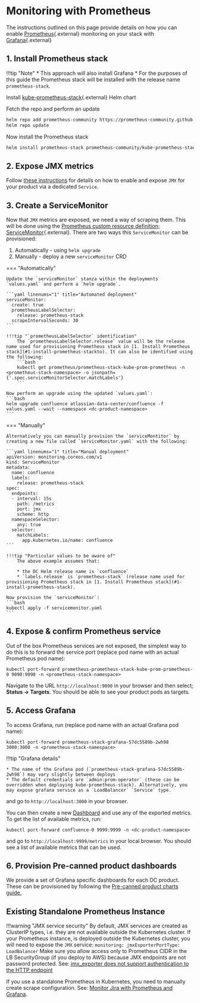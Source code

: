 # Monitoring with Prometheus

The instructions outlined on this page provide details on how you can enable [Prometheus](https://prometheus.io/){.external} monitoring on your stack with [Grafana](https://grafana.com/){.external}

## 1. Install Prometheus stack

!!!tip "Note"
    * This approach will also install Grafana
    * For the purposes of this guide the Prometheus stack will be installed with the release name `prometheus-stack`.

Install [kube-prometheus-stack](https://github.com/prometheus-community/helm-charts/tree/main/charts/kube-prometheus-stack){.external} Helm chart

Fetch the repo and perform an update
```bash
helm repo add prometheus-community https://prometheus-community.github.io/helm-charts
helm repo update
```
Now install the Prometheus stack
```bash
helm install prometheus-stack prometheus-community/kube-prometheus-stack
```

## 2. Expose JMX metrics

Follow [these instructions](../../../userguide/OPERATION/#expose-jmx-metrics) for details on how to enable and expose `JMX` for your product via a dedicated `Service`. 


## 3. Create a ServiceMonitor
    
Now that `JMX` metrics are exposed, we need a way of scraping them. This will be done using the [Prometheus custom resource definition; ServiceMonitor](https://github.com/prometheus-operator/prometheus-operator/tree/e1ed82c75b05d3579f2349369b6077b4c0b9b4f8#customresourcedefinitions){.external}. There are two ways this `ServiceMonitor` can be provisioned:

1. Automatically - using `helm upgrade`
2. Manually - deploy a new `serviceMonitor` CRD

=== "Automatically"

    Update the `serviceMonitor` stanza within the deployments `values.yaml` and perform a `helm upgrade`.
    
    ```yaml linenums="1" title="Automated deployment"
    serviceMonitor:
      create: true
      prometheusLabelSelector:
        release: prometheus-stack
      scrapeIntervalSeconds: 30
    ```

    !!!tip "`prometheusLabelSelector` identification"
        The `prometheusLabelSelector.release` value will be the release name used for provisioning Prometheus stack in [1. Install Prometheus stack](#1-install-prometheus-stackto). It can also be identified using the following:
        ```bash
        kubectl get prometheus/prometheus-stack-kube-prom-prometheus -n <prometheus-stack-namespace> -o jsonpath={'.spec.serviceMonitorSelector.matchLabels'}
        ```

    Now perform an upgrade using the updated `values.yaml`:
    ```bash
    helm upgrade confluence atlassian-data-center/confluence -f values.yaml --wait --namespace <dc-product-namespace>
    ```

=== "Manually"

    Alternatively you can manually provision the `serviceMontitor` by creating a new file called `serviceMonitor.yaml` with the following:
    
    ```yaml linenums="1" title="Manual deployment"
    apiVersion: monitoring.coreos.com/v1
    kind: ServiceMonitor
    metadata:
      name: confluence
      labels:
        release: prometheus-stack
    spec:
      endpoints:
      - interval: 15s
        path: /metrics
        port: jmx
        scheme: http
      namespaceSelector:
        any: true
      selector:
        matchLabels:
          app.kubernetes.io/name: confluence
    ```

    !!!tip "Particular values to be aware of"
        The above example assumes that:

        * the DC Helm release name is `confluence`
        * `labels.release` is `prometheus-stack` (release name used for provisioning Prometheus stack in [1. Install Prometheus stack](#1-install-prometheus-stack).
    
    Now provision the `serviceMonitor`:
    ```bash
    kubectl apply -f servicemonitor.yaml
    ```

## 4. Expose & confirm Prometheus service
Out of the box Prometheus services are not exposed, the simplest way to do this is to forward the service port (replace pod name with an actual Prometheus pod name):
```
kubectl port-forward prometheus-prometheus-stack-kube-prom-prometheus-0 9090:9090 -n <prometheus-stack-namespace>
```

Navigate to the URL `http://localhost:9090` in your browser and then select; **Status -> Targets**. You should be able to see your product pods as targets.


## 5. Access Grafana

To access Grafana, run (replace pod name with an actual Grafana pod name):

```
kubectl port-forward prometheus-stack-grafana-57dc5589b-2wh98 3000:3000 -n <prometheus-stack-namespace>
```

!!!tip "Grafana details"

    * The name of the Grafana pod (`prometheus-stack-grafana-57dc5589b-2wh98`) may vary slightly between deploys
    * The default credentials are `admin:prom-operator` (these can be overridden when deploying kube-prometheus-stack). Alternatively, you may expose grafana service as a `LoadBalancer` `Service` type.

and go to `http://localhost:3000` in your browser.

You can then create a new [Dashboard](https://grafana.com/docs/grafana/latest/dashboards/) and use any of the exported metrics. To get the list of available metrics, run:

```
kubectl port-forward confluence-0 9999:9999 -n <dc-product-namespace> 
``` 

and go to `http://localhost:9999/metrics` in your local browser. You should see a list of available metrics that can be used.

## 6. Provision Pre-canned product dashboards

We provide a set of Grafana specific dashboards for each DC product. These can be provisioned by following the [Pre-canned product charts guide.](PRE_CANNED_CHARTS.md)

## Existing Standalone Prometheus Instance

!!!warning "JMX service security"
    By default, JMX services are created as ClusterIP types, i.e. they are not available outside the Kubernetes cluster.
    If your Prometheus instance, is deployed outside the Kubernetes cluster, you will need to expose the `JMX` service:
    ```
    monitoring:
      jmxExporterPortType: LoadBalancer
    ``` 
    Make sure you allow access only to Prometheus CIDR in the LB SecurityGroup (if you deploy to AWS) because
    JMX endpoints are not password protected. See: [jmx_exporter does not support authentication to the HTTP endpoint](https://github.com/prometheus/jmx_exporter/issues/687)

If you use a standalone Prometheus in Kubernetes, you need to manually create scrape configuration. See: [Monitor Jira with Prometheus and Grafana](https://confluence.atlassian.com/adminjiraserver/monitor-jira-with-prometheus-and-grafana-1155466715.html).


